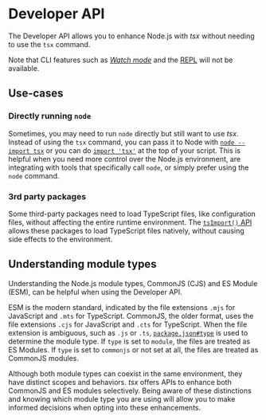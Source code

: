 # Developer API
The Developer API allows you to enhance Node.js with _tsx_ without needing to use the `tsx` command.

Note that CLI features such as [_Watch mode_](/watch-mode.md) and the [REPL](/usage#repl) will not be available.

## Use-cases

### Directly running `node`

Sometimes, you may need to run `node` directly but still want to use _tsx_. Instead of using the `tsx` command, you can pass it to Node with [`node --import tsx`](/dev-api/node-cli) or you can do [`import 'tsx'`](/dev-api/entry-point) at the top of your script. This is helpful when you need more control over the Node.js environment, are integrating with tools that specifically call `node`, or simply prefer using the `node` command.

### 3rd party packages

Some third-party packages need to load TypeScript files, like configuration files, without affecting the entire runtime environment. The [`tsImport()` API](/dev-api/ts-import) allows these packages to load TypeScript files natively, without causing side effects to the environment.

## Understanding module types

Understanding the Node.js module types, CommonJS (CJS) and ES Module (ESM), can be helpful when using the Developer API.

ESM is the modern standard, indicated by the file extensions `.mjs` for JavaScript and `.mts` for TypeScript. CommonJS, the older format, uses the file extensions `.cjs` for JavaScript and `.cts` for TypeScript. When the file extension is ambiguous, such as `.js` or `.ts`, [`package.json#type`](https://nodejs.org/api/packages.html#type) is used to determine the module type. If `type` is set to `module`, the files are treated as ES Modules. If `type` is set to `commonjs` or not set at all, the files are treated as CommonJS modules.

Although both module types can coexist in the same environment, they have distinct scopes and behaviors. _tsx_ offers APIs to enhance both CommonJS and ES modules selectively. Being aware of these distinctions and knowing which module type you are using will allow you to make informed decisions when opting into these enhancements.
